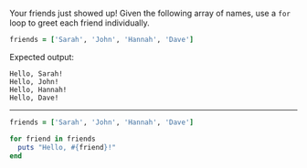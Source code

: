 Your friends just showed up! Given the following array of names, use a `for` loop to greet each friend individually.

```ruby
friends = ['Sarah', 'John', 'Hannah', 'Dave']
```

Expected output:

```
Hello, Sarah!
Hello, John!
Hello, Hannah!
Hello, Dave!
```
---
```ruby
friends = ['Sarah', 'John', 'Hannah', 'Dave']

for friend in friends
  puts "Hello, #{friend}!"
end

```